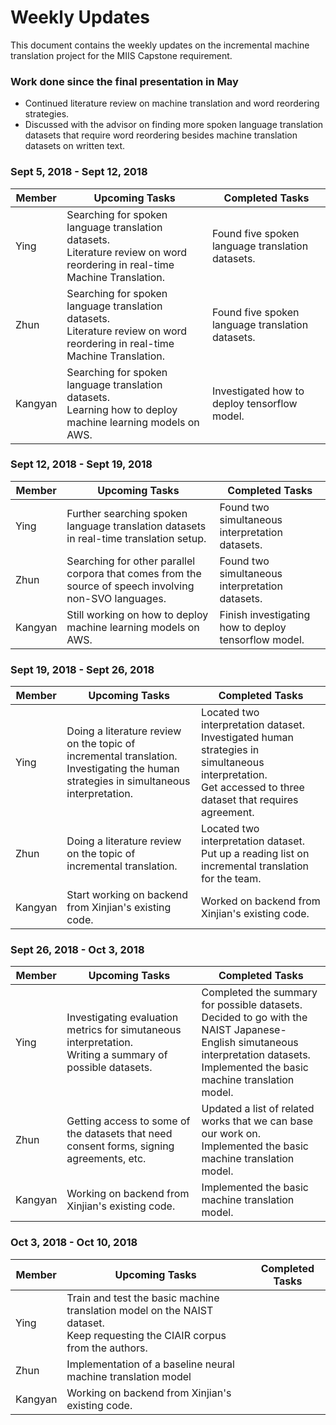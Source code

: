 # Weekly Updates

This document contains the weekly updates on the incremental machine translation project for the MIIS Capstone requirement.

### Work done since the final presentation in May

<ul>
    <li>
        Continued literature review on machine translation and word reordering strategies.
    </li>
    <li>Discussed with the advisor on finding more spoken language translation datasets that require word reordering besides machine translation datasets on written text.</li>
</ul>

### Sept 5, 2018 - Sept 12, 2018

| Member  | Upcoming Tasks                                               | Completed Tasks                                        |
| ------- | ------------------------------------------------------------ | ------------------------------------------------------ |
| Ying    | Searching for spoken language translation datasets.<br />Literature review on word reordering in real-time Machine Translation. | Found five spoken language translation datasets.<br /> |
| Zhun    | Searching for spoken language translation datasets.<br />Literature review on word reordering in real-time Machine Translation. | Found five spoken language translation datasets.       |
| Kangyan | Searching for spoken language translation datasets.<br />Learning how to deploy machine learning models on AWS. | Investigated how to deploy tensorflow model.           |

### Sept 12, 2018 - Sept 19, 2018

| Member  | Upcoming Tasks                                               | Completed Tasks                                      |
| ------- | ------------------------------------------------------------ | ---------------------------------------------------- |
| Ying    | Further searching spoken language translation datasets in real-time translation setup. | Found two simultaneous interpretation datasets.      |
| Zhun    | Searching for other parallel corpora that comes from the source of speech involving non-SVO languages. | Found two simultaneous interpretation datasets.      |
| Kangyan | Still working on how to deploy machine learning models on AWS. | Finish investigating how to deploy tensorflow model. |

### Sept 19, 2018 - Sept 26, 2018

| Member  | Upcoming Tasks                                               | Completed Tasks                                              |
| ------- | ------------------------------------------------------------ | ------------------------------------------------------------ |
| Ying    | Doing a literature review on the topic of incremental translation.<br />Investigating the human strategies in simultaneous interpretation. | Located two interpretation dataset.<br />Investigated human strategies in simultaneous interpretation.<br />Get accessed to three dataset that requires agreement. |
| Zhun    | Doing a literature review on the topic of incremental translation. | Located two interpretation dataset.<br />Put up a reading list on incremental translation for the team. |
| Kangyan | Start working on backend from Xinjian's existing code.       | Worked on backend from Xinjian's existing code.              |

### Sept 26, 2018 - Oct 3, 2018

| Member  | Upcoming Tasks                                               | Completed Tasks                                              |
| ------- | ------------------------------------------------------------ | ------------------------------------------------------------ |
| Ying    | Investigating evaluation metrics for simutaneous interpretation.<br />Writing a summary of possible datasets. | Completed the summary for possible datasets.<br />Decided to go with the NAIST Japanese-English simutaneous interpretation datasets.<br />Implemented the basic machine translation model. |
| Zhun    | Getting access to some of the datasets that need consent forms, signing agreements, etc. | Updated a list of related works that we can base our work on.<br />Implemented the basic machine translation model. |
| Kangyan | Working on backend from Xinjian's existing code.             | Implemented the basic machine translation model.             |

### Oct 3, 2018 - Oct 10, 2018

| Member  | Upcoming Tasks                                               | Completed Tasks |
| ------- | ------------------------------------------------------------ | --------------- |
| Ying    | Train and test the basic machine translation model on the NAIST dataset.<br />Keep requesting the CIAIR corpus from the authors. |                 |
| Zhun    | Implementation of a baseline neural machine translation model |                 |
| Kangyan | Working on backend from Xinjian's existing code.             |                 |

